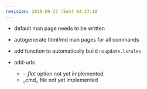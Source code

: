 ```yaml
---
revision: 2019-09-22 (Sun) 04:27:18
---
```


-   default man page needs to be written
-   autogenerate html/md man pages for all commands
-   add function to automatically build `noupdate.lsrules`

-   add-urls
    -   _--flat_ option not yet implemented
    -   \_cmd\_ file not yet implemented

<!-- vim: set nospell spelllang=en :-->
